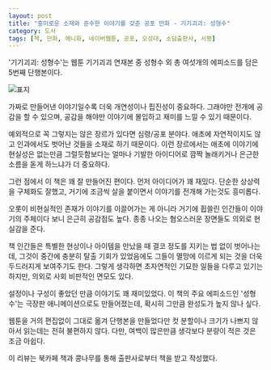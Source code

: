 ```yaml
---
layout: post
title: "흥미로운 소재와 준수한 이야기를 갖춘 공포 만화 - 기기괴괴: 성형수"
category: 도서
tags: [책, 만화, 애니화, 네이버웹툰, 공포, 오성대, 소담출판사, 서평]
---
```


'기기괴괴: 성형수'는
웹툰 기기괴괴 연재본 중 성형수 외 총 여섯개의 에피소드를 담은 5번째 단행본이다.

![표지](https://images2.imgbox.com/7a/32/ZBVMYTjQ_o.jpg)

가짜로 만들어낸 이야기일수록 더욱 개연성이나 핍진성이 중요하다.
그래야만 전개에 공감을 할 수 있으며,
공감을 해야만 이야기에 몰입하고 재미를 느낄 수 있기 때문이다.

예외적으로 꼭 그렇지는 않은 장르가 있다면 심령/공포 분야다.
애초에 자연적이지도 않고 인과에서도 벗어난 것들을 소재로 하기 때문이다.
이런 장르에서는 애초에 이야기에 현실성은 없는만큼
그럴듯함보다는 얼마나 기발한 아이디어로 깜짝 놀래키거나 은근한 소름을 돋게 하느냐가 더 중요하다.

그런 점에서 이 책은 꽤 잘 만들어진 편이다.
먼저 아이디어가 꽤 재밌다.
단순한 상상력을 구체화도 잘했고,
거기에 조금씩 살을 붙이면서 이야기를 전개해 가는것도 흥미롭다.

오롯이 비현실적인 존재가 이야기를 이끌어가는 게 아니라
거기에 휩쓸린 인간들이 이야기의 주체이다 보니
은근히 공감점도 높다.
종종 나오는 혐오스러운 장면들도 의외로 현실감을 준다.

책 인간들은 특별한 현상이나 아이템을 만났을 때 결코 정도를 지키는 법 없이 벗어나는데,
그것이 중간에 충분히 탈출 기회가 있었음에도 그들이 멸망에 이르게 되는 것을 더욱 두드러지게 보여주기도 한다.
그렇게 생각하면 초자연적인 기묘한 일들을 다루고 있기는 하지만,
의외로 사회 비판적인 면모도 있다.

설정이나 구성이 좋았던 만큼
이야기도 꽤 재미있었다.
이 책의 주요 에피소드인 '성형수'는 극장판 애니메이션으로도 만들어졌는데,
확시히 그만큼 완성도가 높지 않나 싶다.

웹툰을 거의 편집없이 그대로 옮겨 단행본을 만들었다만
컷 분할이나 크기가 나쁘지 않아서 읽는데는 전혀 불편하지 않다.
다만, 여백이 많은만큼 생각보다 분량이 적은 것은 조금 아쉽다.



<div class="im im-info">
이 리뷰는 북카페 책과 콩나무를 통해 출판사로부터 책을 받고 작성했다.
</div>

